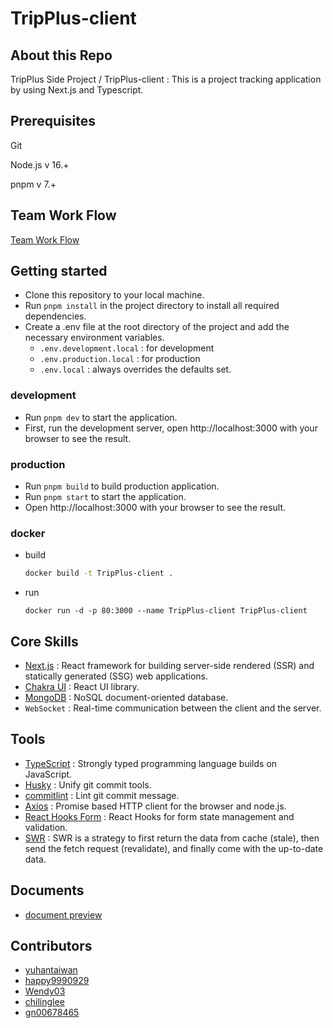 # TripPlus-client

## About this Repo

TripPlus Side Project / TripPlus-client : This is a project tracking application by using Next.js and Typescript.

## Prerequisites

Git

Node.js v 16.+

pnpm v 7.+

## Team Work Flow

[Team Work Flow](TEAM_WORK_FLOW.md)

## Getting started

- Clone this repository to your local machine.
- Run `pnpm install` in the project directory to install all required dependencies.
- Create a .env file at the root directory of the project and add the necessary environment variables.
  - `.env.development.local` : for development
  - `.env.production.local` : for production
  - `.env.local` : always overrides the defaults set.

### development

- Run `pnpm dev` to start the application.
- First, run the development server, open http://localhost:3000 with your browser to see the result.

### production

- Run `pnpm build` to build production application.
- Run `pnpm start` to start the application.
- Open http://localhost:3000 with your browser to see the result.

### docker

- build
  ```bash
  docker build -t TripPlus-client .
  ```
- run
  ```
  docker run -d -p 80:3000 --name TripPlus-client TripPlus-client
  ```

## Core Skills

- [Next.js](https://nextjs.org/) : React framework for building server-side rendered (SSR) and statically generated (SSG) web applications.
- [Chakra UI](https://chakra-ui.com/) : React UI library.
- [MongoDB](https://www.mongodb.com/) : NoSQL document-oriented database.
- `WebSocket` : Real-time communication between the client and the server.

## Tools

- [TypeScript](https://www.typescriptlang.org/) : Strongly typed programming language builds on JavaScript.
- [Husky](https://typicode.github.io/husky/#/) : Unify git commit tools.
- [commitlint](https://commitlint.js.org/#/) : Lint git commit message.
- [Axios](https://github.com/axios/axios) : Promise based HTTP client for the browser and node.js.
- [React Hooks Form](https://github.com/react-hook-form/react-hook-form) : React Hooks for form state management and validation.
- [SWR](https://swr.vercel.app/) : SWR is a strategy to first return the data from cache (stale), then send the fetch request (revalidate), and finally come with the up-to-date data.

## Documents

- [document preview](https://tripplus-003.github.io/frontend-docs/)

## Contributors

- [yuhantaiwan]()
- [happy9990929]()
- [Wendy03]()
- [chilinglee]()
- [gn00678465]()
